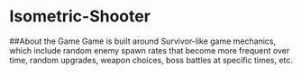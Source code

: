 # Isometric-Shooter

##About the Game
Game is built around Survivor-like game mechanics, which include random enemy spawn rates that become more frequent over time, random upgrades, weapon choices, boss battles at specific times, etc.
